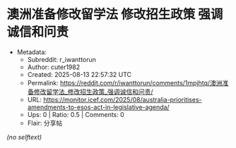 # 澳洲准备修改留学法 修改招生政策 强调诚信和问责

- Metadata:
  - Subreddit: r_iwanttorun
  - Author: cuter1982
  - Created: 2025-08-13 22:57:32 UTC
  - Permalink: https://reddit.com/r/iwanttorun/comments/1mpjhtq/澳洲准备修改留学法_修改招生政策_强调诚信和问责/
  - URL: https://monitor.icef.com/2025/08/australia-prioritises-amendments-to-esos-act-in-legislative-agenda/
  - Ups: 0 | Ratio: 0.5 | Comments: 0
  - Flair: 分享帖

_(no selftext)_
